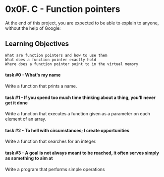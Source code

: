 # 0x0F. C - Function pointers
At the end of this project, you are expected to be able to explain to anyone, without the help of Google:

## Learning Objectives

    What are function pointers and how to use them
    What does a function pointer exactly hold
    Where does a function pointer point to in the virtual memory

#### task #0 - What's my name
Write a function that prints a name.

#### task #1 - If you spend too much time thinking about a thing, you'll never get it done
Write a function that executes a function given as a parameter on each element of an array.

#### task #2 - To hell with circumstances; I create opportunities 
Write a function that searches for an integer.

#### task #3 -  A goal is not always meant to be reached, it often serves simply as something to aim at
Write a program that performs simple operations

